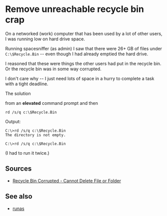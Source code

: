 ﻿# Remove unreachable recycle bin crap

On a networked (work) computer that has been used by a lot of other users, I was running low on hard drive space.

Running spacesniffer (as admin) I saw that there were 26+ GB of files under `C:\$Recycle.Bin` -- even though I had already emptied the hard drive.

I reasoned that these were things the other users had put in the recycle bin. Or the recycle bin was in some way corrupted.

I don't care why -- I just need lots of space in a hurry to complete a task with a tight deadline.

The solution

from an **elevated** command prompt and then

	rd /s/q c:\$Recycle.Bin

Output:

	C:\>rd /s/q c:\$Recycle.Bin
	The directory is not empty.

	C:\>rd /s/q c:\$Recycle.Bin

(I had to run it twice.)

## Sources

- [Recycle Bin Corrupted - Cannot Delete File or Folder](https://www.vistax64.com/tutorials/131294-recycle-bin-corrupted-cannot-delete-file-folder.html)

 ## See also

- [runas](../powershell/runas.md)